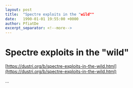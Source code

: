 ```yaml
---
layout: post
title:  "Spectre exploits in the "wild""
date:   1990-01-01 19:55:00 +0000
author: PfiatDe
excerpt_separator: <!--more-->
---
```


# Spectre exploits in the "wild"
[https://dustri.org/b/spectre-exploits-in-the-wild.html](https://dustri.org/b/spectre-exploits-in-the-wild.html)

...
<!--more-->
